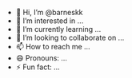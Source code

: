 - 👋 Hi, I’m @barneskk
- 👀 I’m interested in ...
- 🌱 I’m currently learning ...
- 💞️ I’m looking to collaborate on ...
- 📫 How to reach me ...
- 😄 Pronouns: ...
- ⚡ Fun fact: ...

<!---
barneskk/barneskk is a ✨ special ✨ repository because its `README.md` (this file) appears on your GitHub profile.
You can click the Preview link to take a look at your changes.
--->
